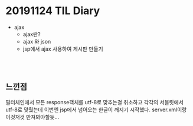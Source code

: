 # 20191124 TIL Diary

- ajax
  - ajax란?
  - ajax 와 json
  - jsp에서 ajax 사용하여 게시판 만들기

<br><br>

## **느낀점** <br>
필터체인에서 모든 response객체를 utf-8로 맞추는걸 취소하고 각각의 서블릿에서 utf-8로 맞췄는데 이번엔 jsp에서 넘어오는 한글이 깨지기 시작했다. server.xml이랑 이것저것 만져봐야할듯...